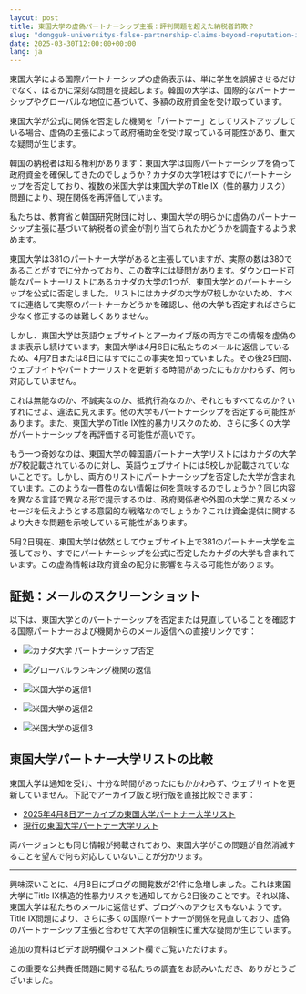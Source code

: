 ```yaml
---
layout: post
title: 東国大学の虚偽パートナーシップ主張：評判問題を超えた納税者詐欺？
slug: "dongguk-universitys-false-partnership-claims-beyond-reputation-issues-to-taxpayer-fraud-ja"
date: 2025-03-30T12:00:00+00:00
lang: ja
---
```


東国大学による国際パートナーシップの虚偽表示は、単に学生を誤解させるだけでなく、はるかに深刻な問題を提起します。韓国の大学は、国際的なパートナーシップやグローバルな地位に基づいて、多額の政府資金を受け取っています。

東国大学が公式に関係を否定した機関を「パートナー」としてリストアップしている場合、虚偽の主張によって政府補助金を受け取っている可能性があり、重大な疑問が生じます。

韓国の納税者は知る権利があります：東国大学は国際パートナーシップを偽って政府資金を確保してきたのでしょうか？カナダの大学1校はすでにパートナーシップを否定しており、複数の米国大学は東国大学のTitle IX（性的暴力リスク）問題により、現在関係を再評価しています。

私たちは、教育省と韓国研究財団に対し、東国大学の明らかに虚偽のパートナーシップ主張に基づいて納税者の資金が割り当てられたかどうかを調査するよう求めます。

東国大学は381のパートナー大学があると主張していますが、実際の数は380であることがすでに分かっており、この数字には疑問があります。ダウンロード可能なパートナーリストにあるカナダの大学の1つが、東国大学とのパートナーシップを公式に否定しました。リストにはカナダの大学が7校しかないため、すべてに連絡して実際のパートナーかどうかを確認し、他の大学も否定すればさらに少なく修正するのは難しくありません。

しかし、東国大学は英語ウェブサイトとアーカイブ版の両方でこの情報を虚偽のまま表示し続けています。東国大学は4月6日に私たちのメールに返信しているため、4月7日または8日にはすでにこの事実を知っていました。その後25日間、ウェブサイトやパートナーリストを更新する時間があったにもかかわらず、何も対応していません。

これは無能なのか、不誠実なのか、抵抗行為なのか、それともすべてなのか？いずれにせよ、違法に見えます。他の大学もパートナーシップを否定する可能性があります。また、東国大学のTitle IX性的暴力リスクのため、さらに多くの大学がパートナーシップを再評価する可能性が高いです。

もう一つ奇妙なのは、東国大学の韓国語パートナー大学リストにはカナダの大学が7校記載されているのに対し、英語ウェブサイトには5校しか記載されていないことです。しかし、両方のリストにパートナーシップを否定した大学が含まれています。このような一貫性のない情報は何を意味するのでしょうか？同じ内容を異なる言語で異なる形で提示するのは、政府関係者や外国の大学に異なるメッセージを伝えようとする意図的な戦略なのでしょうか？これは資金提供に関するより大きな問題を示唆している可能性があります。

5月2日現在、東国大学は依然としてウェブサイト上で381のパートナー大学を主張しており、すでにパートナーシップを公式に否定したカナダの大学も含まれています。この虚偽情報は政府資金の配分に影響を与える可能性があります。

## 証拠：メールのスクリーンショット

以下は、東国大学とのパートナーシップを否定または見直していることを確認する国際パートナーおよび機関からのメール返信への直接リンクです：

- ![カナダ大学 パートナーシップ否定](https://github.com/genderwatchdog1/timeline-website/blob/master/imgs/partner-screenshots/email-response-canada-04082025.png?raw=true)

- ![グローバルランキング機関の返信](https://github.com/genderwatchdog1/timeline-website/blob/master/imgs/partner-screenshots/email-response-rankings-org-04132025.png?raw=true)

- ![米国大学の返信1](https://github.com/genderwatchdog1/timeline-website/blob/master/imgs/partner-screenshots/email-response-us-04102025.png?raw=true)

- ![米国大学の返信2](https://github.com/genderwatchdog1/timeline-website/blob/master/imgs/partner-screenshots/email-response-us-pacific-04152925.png?raw=true)

- ![米国大学の返信3](https://github.com/genderwatchdog1/timeline-website/blob/master/imgs/partner-screenshots/email-response-us-pacific-04282025.png?raw=true)

## 東国大学パートナー大学リストの比較

東国大学は通知を受け、十分な時間があったにもかかわらず、ウェブサイトを更新していません。下記でアーカイブ版と現行版を直接比較できます：

- [2025年4月8日アーカイブの東国大学パートナー大学リスト](https://web.archive.org/web/20250408154026/https://www.dongguk.edu/eng/page/554)
- [現行の東国大学パートナー大学リスト](https://www.dongguk.edu/eng/page/554)

両バージョンとも同じ情報が掲載されており、東国大学がこの問題が自然消滅することを望んで何も対応していないことが分かります。

---

興味深いことに、4月8日にブログの閲覧数が21件に急増しました。これは東国大学にTitle IX構造的性暴力リスクを通知してから2日後のことです。それ以降、東国大学は私たちのメールに返信せず、ブログへのアクセスもないようです。Title IX問題により、さらに多くの国際パートナーが関係を見直しており、虚偽のパートナーシップ主張と合わせて大学の信頼性に重大な疑問が生じています。

追加の資料はビデオ説明欄やコメント欄でご覧いただけます。

この重要な公共責任問題に関する私たちの調査をお読みいただき、ありがとうございました。
